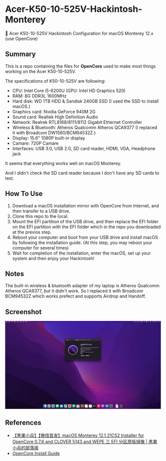 # Acer-K50-10-525V-Hackintosh-Monterey

🍎 Acer K50-10-525V Hackintosh Configuration for macOS Monterey 12.x (use OpenCore)

## Summary

This is a repo containing the files for **OpenCore** used to make most things working on the Acer K50-10-525V.

The specifications of K50-10-525V are following:

* CPU: Intel Core i5-6200U (GPU: Intel HD Graphics 520)
* RAM: 8G DDR3L 1600MHz
* Hard disk: WD 1TB HDD & Sandisk 240GB SSD (I used the SSD to install macOS.)
* Graphics card: Nvidia GeForce 940M 2G
* Sound card: Realtek High Definition Audio
* Network: Realrek RTL8168/8111/8112 Gigabit Ethernet Controller
* Wireless & Bluetooth: Atheros Qualcomm Atheros QCA9377 (I replaced it with Broadcom DW1560/BCM94532Z.)
* Display: 15.6" 1080P built-in display
* Camare: 720P Camare
* Interfaces: USB 3.0, USB 2.0, SD card reader, HDMI, VGA, Headphone jack

It seems that everything works well on macOS Monterey.

And I didn't check the SD card reader because I don't have any SD cards to test.

## How To Use

1. Download a macOS installation mirror with OpenCore from Internet, and then transfer to a USB drive.
2. Clone this repo to the local.
3. Mount the EFI partition of the USB drive, and then replace the EFI folder on the EFI partition with the EFI folder which in the repo you downloaded at the previos step.
4. Reboot your computer and boot from your USB drive and install macOS by following the installation guide. (At this step, you may reboot your computer for several times)
5. Wait for completion of the installation, enter the macOS, set up your system and then enjoy your Hackintosh!

## Notes

The built-in wireless & bluetooth adapter of my laptop is Atheros Qualcomm Atheros QCA9377, but it didn't work. So I replaced it with Broadcom BCM94532Z which works prefect and supports Airdrop and Handoff.

## Screenshot

![Screenshot](screenshot.jpg)

## References

* [【黑果小兵】【微信首发】macOS Monterey 12.1 21C52 Installer for OpenCore 0.7.6 and CLOVER 5143 and WEPE 三 EFI 分区原版镜像 | 黑果小兵的部落阁](https://blog.daliansky.net/macOS-Monterey-12.1-21C52-Release-version-with-OC-0.7.6-CLOVER-5143-and-FirPE-original-image.html)
* [OpenCore Install Guide](https://dortania.github.io/OpenCore-Install-Guide/)
